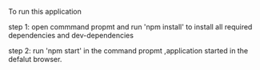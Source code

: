 
To run this application 

step 1: open commmand propmt and run 'npm install' to install all required dependencies and dev-dependencies

step 2: run 'npm start' in the command propmt ,application started in the defalut browser.
